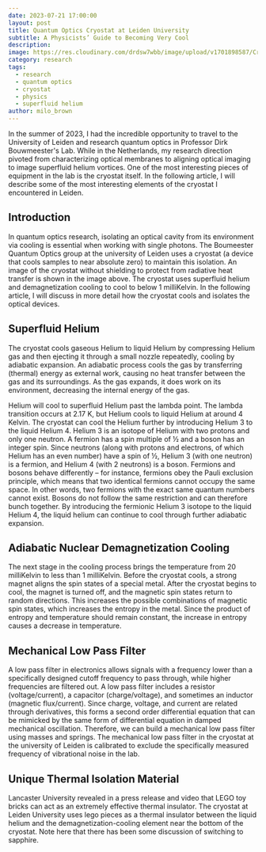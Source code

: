 ```yaml
---
date: 2023-07-21 17:00:00
layout: post
title: Quantum Optics Cryostat at Leiden University
subtitle: A Physicists’ Guide to Becoming Very Cool
description: 
image: https://res.cloudinary.com/drdsw7wbb/image/upload/v1701898587/Cryostat_Leiden_dn9pcv.jpg
category: research
tags:
  - research
  - quantum optics
  - cryostat
  - physics
  - superfluid helium
author: milo_brown
---
```

In the summer of 2023, I had the incredible opportunity to travel to the University of Leiden and research quantum optics in Professor Dirk Bouwmeester's Lab. While in the Netherlands, my research direction pivoted from characterizing optical membranes to aligning optical imaging to image superfluid helium vortices. One of the most interesting pieces of equipment in the lab is the cryostat itself. In the following article, I will describe some of the most interesting elements of the cryostat I encountered in Leiden.

## Introduction
In quantum optics research, isolating an optical cavity from its environment via cooling is essential when working with single photons. The Boumeester Quantum Optics group at the university of Leiden uses a cryostat (a device that cools samples to near absolute zero) to maintain this isolation. An image of the cryostat without shielding to protect from radiative heat transfer is shown in the image above. The cryostat uses superfluid helium and demagnetization cooling to cool to below 1 milliKelvin. In the following article, I will discuss in more detail how the cryostat cools and isolates the optical devices.

## Superfluid Helium
The cryostat cools gaseous Helium to liquid Helium by compressing Helium gas and then ejecting it through a small nozzle repeatedly, cooling by adiabatic expansion. An adiabatic process cools the gas by transferring (thermal) energy as external work, causing no heat transfer between the gas and its surroundings. As the gas expands, it does work on its environment, decreasing the internal energy of the gas. 

Helium will cool to superfluid Helium past the lambda point. The lambda transition occurs at 2.17 K, but Helium cools to liquid Helium at around 4 Kelvin. The cryostat can cool the Helium further by introducing Helium 3 to the liquid Helium 4. Helium 3 is an isotope of Helium with two protons and only one neutron. A fermion has a spin multiple of ½ and a boson has an integer spin. Since neutrons (along with protons and electrons, of which Helium has an even number) have a spin of ½, Helium 3 (with one neutron) is a fermion, and Helium 4 (with 2 neutrons) is a boson. Fermions and bosons behave differently – for instance, fermions obey the Pauli exclusion principle, which means that two identical fermions cannot occupy the same space. In other words, two fermions with the exact same quantum numbers cannot exist. Bosons do not follow the same restriction and can therefore bunch together. By introducing the fermionic Helium 3 isotope to the liquid Helium 4, the liquid helium can continue to cool through further adiabatic expansion.

## Adiabatic Nuclear Demagnetization Cooling
The next stage in the cooling process brings the temperature from 20 milliKelvin to less than 1 milliKelvin. Before the cryostat cools, a strong magnet aligns the spin states of a special metal. After the cryostat begins to cool, the magnet is turned off, and the magnetic spin states return to random directions. This increases the possible combinations of magnetic spin states, which increases the entropy in the metal. Since the product of entropy and temperature should remain constant, the increase in entropy causes a decrease in temperature.

## Mechanical Low Pass Filter
A low pass filter in electronics allows signals with a frequency lower than a specifically designed cutoff frequency to pass through, while higher frequencies are filtered out. A low pass filter includes a resistor (voltage/current), a capacitor (charge/voltage), and sometimes an inductor (magnetic flux/current). Since charge, voltage, and current are related through derivatives, this forms a second order differential equation that can be mimicked by the same form of differential equation in damped mechanical oscillation. Therefore, we can build a mechanical low pass filter using masses and springs. The mechanical low pass filter in the cryostat at the university of Leiden is calibrated to exclude the specifically measured frequency of vibrational noise in the lab. 

## Unique Thermal Isolation Material
Lancaster University revealed in a press release and video that LEGO toy bricks can act as an extremely effective thermal insulator. The cryostat at Leiden University uses lego pieces as a thermal insulator between the liquid helium and the demagnetization-cooling element near the bottom of the cryostat. Note here that there has been some discussion of switching to sapphire.


